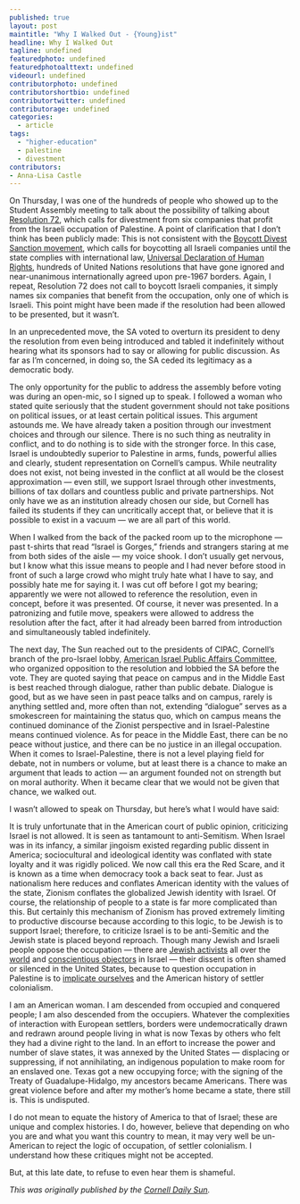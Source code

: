 ```yaml
---
published: true
layout: post
maintitle: "Why I Walked Out - {Young}ist"
headline: Why I Walked Out
tagline: undefined
featuredphoto: undefined
featuredphotoalttext: undefined
videourl: undefined
contributorphoto: undefined
contributorshortbio: undefined
contributortwitter: undefined
contributorage: undefined
categories: 
  - article
tags: 
  - "higher-education"
  - palestine
  - divestment
contributors: 
- Anna-Lisa Castle
---
```


On Thursday, I was one of the hundreds of people who showed up to the Student Assembly meeting to talk about the possibility of talking about [Resolution 72](https://assembly.cornell.edu/staffing/motions/311), which calls for divestment from six companies that profit from the Israeli occupation of Palestine. A point of clarification that I don’t think has been publicly made: This is not consistent with the [Boycott Divest Sanction movement](http://www.bdsmovement.net/call), which calls for boycotting all Israeli companies until the state complies with international law, [Universal Declaration of Human Rights](http://www.un.org/en/documents/udhr/), hundreds of United Nations resolutions that have gone ignored and near-unanimous internationally agreed upon pre-1967 borders. Again, I repeat, Resolution 72 does not call to boycott Israeli companies, it simply names six companies that benefit from the occupation, only one of which is Israeli. This point might have been made if the resolution had been allowed to be presented, but it wasn’t.

In an unprecedented move, the SA voted to overturn its president to deny the resolution from even being introduced and tabled it indefinitely without hearing what its sponsors had to say or allowing for public discussion. As far as I’m concerned, in doing so, the SA ceded its legitimacy as a democratic body.

The only opportunity for the public to address the assembly before voting was during an open-mic, so I signed up to speak. I followed a woman who stated quite seriously that the student government should not take positions on political issues, or at least certain political issues. This argument astounds me. We have already taken a position through our investment choices and through our silence. There is no such thing as neutrality in conflict, and to do nothing is to side with the stronger force. In this case, Israel is undoubtedly superior to Palestine in arms, funds, powerful allies and clearly, student representation on Cornell’s campus. While neutrality does not exist, not being invested in the conflict at all would be the closest approximation — even still, we support Israel through other investments, billions of tax dollars and countless public and private partnerships.  Not only have we as an institution already chosen our side, but Cornell has failed its students if they can uncritically accept that, or believe that it is possible to exist in a vacuum — we are all part of this world.

When I walked from the back of the packed room up to the microphone — past t-shirts that read “Israel is Gorges,” friends and strangers staring at me from both sides of the aisle — my voice shook. I don’t usually get nervous, but I know what this issue means to people and I had never before stood in front of such a large crowd who might truly hate what I have to say, and possibly hate me for saying it. I was cut off before I got my bearing; apparently we were not allowed to reference the resolution, even in concept, before it was presented. Of course, it never was presented. In a patronizing and futile move, speakers were allowed to address the resolution after the fact, after it had already been barred from introduction and simultaneously tabled indefinitely.

The next day, The Sun reached out to the presidents of CIPAC, Cornell’s branch of the pro-Israel lobby, [American Israel Public Affairs Committee](http://www.aipac.org/about/mission), who organized opposition to the resolution and lobbied the SA before the vote. They are quoted saying that peace on campus and in the Middle East is best reached through dialogue, rather than public debate. Dialogue is good, but as we have seen in past peace talks and on campus, rarely is anything settled and, more often than not, extending “dialogue” serves as a smokescreen for maintaining the status quo, which on campus means the continued dominance of the Zionist perspective and in Israel-Palestine means continued violence. As for peace in the Middle East, there can be no peace without justice, and there can be no justice in an illegal occupation. When it comes to Israel-Palestine, there is not a level playing field for debate, not in numbers or volume, but at least there is a chance to make an argument that leads to action — an argument founded not on strength but on moral authority. When it became clear that we would not be given that chance, we walked out.

I wasn’t allowed to speak on Thursday, but here’s what I would have said:

It is truly unfortunate that in the American court of public opinion, criticizing Israel is not allowed. It is seen as tantamount to anti-Semitism. When Israel was in its infancy, a similar jingoism existed regarding public dissent in America; sociocultural and ideological identity was conflated with state loyalty and it was rigidly policed. We now call this era the Red Scare, and it is known as a time when democracy took a back seat to fear. Just as nationalism here reduces and conflates American identity with the values of the state, Zionism conflates the globalized Jewish identity with Israel. Of course, the relationship of people to a state is far more complicated than this. But certainly this mechanism of Zionism has proved extremely limiting to productive discourse because according to this logic, to be Jewish is to support Israel; therefore, to criticize Israel is to be anti-Semitic and the Jewish state is placed beyond reproach. Though many Jewish and Israeli people oppose the occupation — there are [Jewish activists](http://jewishvoiceforpeace.org/) all over the [world](http://ijsn.net/) and [conscientious objectors](http://www.telegraph.co.uk/news/worldnews/middleeast/israel/10763735/Israeli-teenagers-risk-being-sent-to-prison-by-refusing-to-join-the-army.html) in Israel — their dissent is often shamed or silenced in the United States, because to question occupation in Palestine is to [implicate ourselves](http://mondoweiss.net/2012/11/winona-laduke-we-cant-talk-about-israel-because-we-are-israel.html) and the American history of settler colonialism.

I am an American woman. I am descended from occupied and conquered people; I am also descended from the occupiers. Whatever the complexities of interaction with European settlers, borders were undemocratically drawn and redrawn around people living in what is now Texas by others who felt they had a divine right to the land. In an effort to increase the power and number of slave states, it was annexed by the United States — displacing or suppressing, if not annihilating, an indigenous population to make room for an enslaved one. Texas got a new occupying force; with the signing of the Treaty of Guadalupe-Hidalgo, my ancestors became Americans. There was great violence before and after my mother’s home became a state, there still is. This is undisputed.

I do not mean to equate the history of America to that of Israel; these are unique and complex histories. I do, however, believe that depending on who you are and what you want this country to mean, it may very well be un-American to reject the logic of occupation, of settler colonialism. I understand how these critiques might not be accepted.

But, at this late date, to refuse to even hear them is shameful.

_This was originally published by the [Cornell Daily Sun](http://cornellsun.com/blog/2014/04/14/castle-why-i-walked-out/)._
